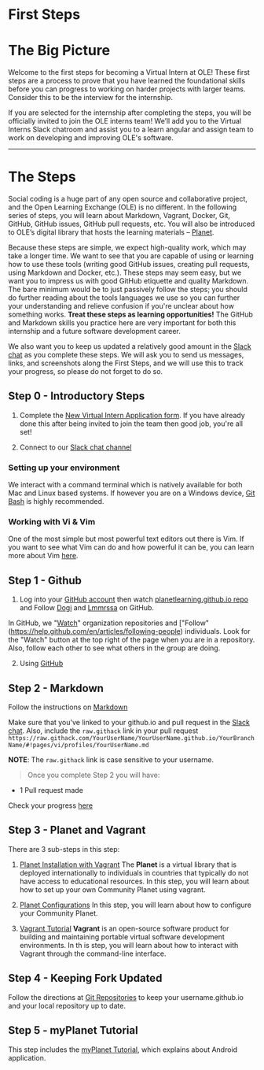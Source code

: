 # First Steps

# The Big Picture

Welcome to the first steps for becoming a Virtual Intern at OLE! These first steps are a process to prove that you have learned the foundational skills before you can progress to working on harder projects with larger teams. Consider this to be the interview for the internship.

If you are selected for the internship after completing the steps, you will be officially invited to join the OLE interns team! We’ll add you to the Virtual Interns Slack chatroom and assist you to a learn angular and assign team to work on developing and improving OLE's software.

---

# The Steps
Social coding is a huge part of any open source and collaborative project, and the Open Learning Exchange (OLE) is no different. In the following series of steps, you will learn about Markdown, Vagrant, Docker, Git, GitHub, GitHub issues, GitHub pull requests, etc. You will also be introduced to OLE’s digital library that hosts the learning materials – [Planet](https://github.com/open-learning-exchange/planet).

Because these steps are simple, we expect high-quality work, which may take a longer time. We want to see that you are capable of using or learning how to use these tools (writing good GitHub issues, creating pull requests, using Markdown and Docker, etc.). These steps may seem easy, but we want you to impress us with good GitHub etiquette and quality Markdown. The bare minimum would be to just passively follow the steps; you should do further reading about the tools languages we use so you can further your understanding and relieve confusion if you're unclear about how something works. **Treat these steps as learning opportunities!** The GitHub and Markdown skills you practice here are very important for both this internship and a future software development career.

We also want you to keep us updated a relatively good amount in the [Slack chat]() as you complete these steps. We will ask you to send us messages, links, and screenshots along the First Steps, and we will use this to track your progress, so please do not forget to do so.

## Step 0 - Introductory Steps

1. Complete the [New Virtual Intern Application form](https://docs.google.com/forms/d/e/1FAIpQLScG3PB5xvWfwowgqsCI8AVwb1yrv71YZmC9lWL1O7OyT2KVOg). If you have already done this after being invited to join the team then good job, you're all set!

2. Connect to our [Slack chat channel](pages/chat.md)

### Setting up your environment

We interact with a command terminal which is natively available for both Mac and Linux based systems. If however you are on a Windows device, [Git Bash](https://git-scm.com/download/win) is highly recommended.

### Working with Vi & Vim

One of the most simple but most powerful text editors out there is Vim. If you want to see what Vim can do and how powerful it can be, you can learn more about Vim [here](https://danielmiessler.com/study/vim/#textobjects).


## Step 1 - Github

1. Log into your [GitHub account](https://github.com/) then watch [planetlearning.github.io repo](https://github.com/planetlearning/planetlearning.github.io) and Follow [Dogi](https://github.com/dogi) and [Lmmrssa](https://github.com/lmmrssa) on GitHub.

  In GitHub, we "[Watch](https://help.github.com/en/articles/watching-and-unwatching-repositories)" organization repositories and ["Follow" (https://help.github.com/en/articles/following-people) individuals. Look for the "Watch" button at the top right of the page when you are in a repository.  Also, follow each other to see what others in the group are doing.

2. Using [GitHub](github.md)

## Step 2 - Markdown

Follow the instructions on [Markdown](markdown.md)

Make sure that you've linked to your github.io and pull request in the [Slack chat](). Also, include the `raw.githack` link in your pull request `https://raw.githack.com/YourUserName/YourUserName.github.io/YourBranchName/#!pages/vi/profiles/YourUserName.md`

**NOTE**: The `raw.githack` link is case sensitive to your username. 


> Once you complete Step 2 you will have:

* 1 Pull request made

Check your progress [here](trackprogress.md)

## Step 3 - Planet and Vagrant

There are 3 sub-steps in this step:


1. [Planet Installation with Vagrant](#!./pages/vi/planet-installation-vagrant.md)
  The **Planet** is a virtual library that is deployed internationally to individuals in countries that typically do not have access to educational resources. In this step, you will learn about how to set up your own Community Planet using vagrant.

2. [Planet Configurations](#!./pages/vi/configurations-vagrant.md)
  In this step, you will learn about how to configure your Community Planet.

3. [Vagrant Tutorial](#!./pages/vi/vagrant.md)
  **Vagrant** is an open-source software product for building and maintaining portable virtual software development environments. In th is step, you will learn about how to interact with Vagrant through the command-line interface.

## Step 4 - Keeping Fork Updated

Follow the directions at [Git Repositories](gitrepositories.md) to keep your username.github.io and your local repository up to date.

## Step 5 - myPlanet Tutorial

This step includes the [myPlanet Tutorial](myplanet.md), which explains about Android application.



